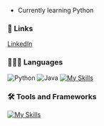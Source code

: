 - Currently learning Python 

### 🔗 Links
[LinkedIn](https://www.linkedin.com/in/nbkurian/)


### 👨🏼‍💻 Languages

![Python](https://img.shields.io/badge/python-3670A0?style=for-the-badge&logo=python&logoColor=white)
![Java](https://img.shields.io/badge/Java-ED8B00?style=for-the-badge&logo=openjdk&logoColor=white)
[![My Skills](https://skillicons.dev/icons?i=matlab,arduino)](https://skillicons.dev)




### 🛠 Tools and Frameworks
[![My Skills](https://skillicons.dev/icons?i=vscode)](https://skillicons.dev)
